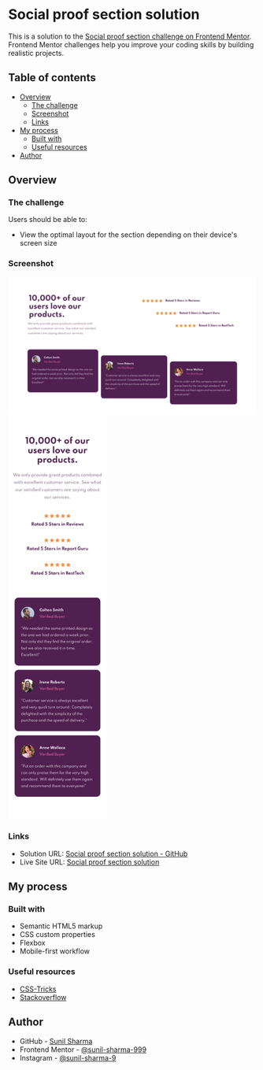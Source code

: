 # Social proof section solution

This is a solution to the [Social proof section challenge on Frontend Mentor](https://www.frontendmentor.io/challenges/social-proof-section-6e0qTv_bA). Frontend Mentor challenges help you improve your coding skills by building realistic projects.

## Table of contents

- [Overview](#overview)
  - [The challenge](#the-challenge)
  - [Screenshot](#screenshot)
  - [Links](#links)
- [My process](#my-process)
  - [Built with](#built-with)
  - [Useful resources](#useful-resources)
- [Author](#author)

## Overview

### The challenge

Users should be able to:

- View the optimal layout for the section depending on their device's screen size

### Screenshot

![desktop screenshot](./screenshots/desktop.png)
<img src="./screenshots/mobile.png" alt="screenshot" width="200px">

### Links

- Solution URL: [Social proof section solution - GitHub](https://github.com/sunil-sharma-999/Social-proof-section-solution/)
- Live Site URL: [Social proof section solution](https://sunil-sharma-999.github.io/Social-proof-section-solution/)

## My process

### Built with

- Semantic HTML5 markup
- CSS custom properties
- Flexbox
- Mobile-first workflow

### Useful resources

- [CSS-Tricks](https://css-tricks.com/)
- [Stackoverflow](https://stackoverflow.com/)

## Author

- GitHub - [Sunil Sharma](https://github.com/sunil-sharma-999/)
- Frontend Mentor - [@sunil-sharma-999](https://www.frontendmentor.io/profile/sunil-sharma-999)
- Instagram - [@sunil-sharma-9](https://www.instagram.com/sunil.sharma.9)
